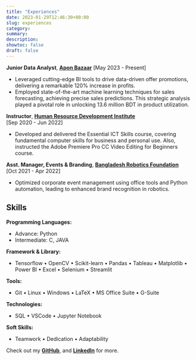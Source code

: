 ```yaml
---
title: "Experiences"
date: 2023-01-29T12:46:30+00:00
slug: experiences
category:
summary: 
description: 
showtoc: false
draft: false
---
```



**Junior Data Analyst**,  [**Apon Bazaar**](https://www.aponbazaar.co/)
[May 2023 - Present]  
-  Leveraged cutting-edge BI tools to drive data-driven offer promotions, delivering a
remarkable 120% increase in profits.
- Employed state-of-the-art machine learning techniques for sales forecasting, achieving
precise sales predictions. This strategic analysis played a pivotal role in unlocking 13.6
million BDT in product utilization.


**Instructor**,   [**Human Resource Development Institute**](https://hrdi.ac/)   
[Sep 2020 - Jun 2022] 
- Developed and delivered the Essential ICT Skills course, covering fundamental
computer skills for business and personal use. Also, instructed the Adobe
Premiere Pro CC Video Editing for Beginners course.

**Asst. Manager, Events & Branding**,   [**Bangladesh Robotics Foundation**](https://bdrf.org.bd/)   
[Oct 2021 - Apr 2022] 
- Optimized corporate event management using office tools and Python
automation, leading to enhanced brand recognition in robotics.



## Skills
**Programming Languages:**
- Advance: Python
- Intermediate: C, JAVA

**Framework & Library:**
- Tensorflow • OpenCV • Scikit-learn
• Pandas • Tableau • Matplotlib
• Power BI • Excel
• Selenium  • Streamlit

**Tools:**
- Git • Linux • Windows • LaTeX
• MS Office Suite • G-Suite

**Technologies:**
- SQL • VSCode • Jupyter Notebook

**Soft Skills:**
- Teamwork • Dedication • Adaptability

Check out my [**GitHub**](https://github.com/sajaldoes/), and [**LinkedIn**](https://www.linkedin.com/in/sajaldoes/) for more.